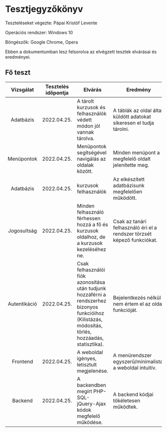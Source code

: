 # Tesztjegyzőkönyv
Teszteléseket végezte: Pápai Kristóf Levente

Operációs rendszer: Windows 10

Böngészők: Google Chrome, Opera

Ebben a dokumentumban lesz felsorolva az 
elvégzett tesztek elvárásai és eredményei.


## Fő teszt
| Vizsgálat | Tesztelés időpontja | Elvárás | Eredmény | Hibák |
| :---: | --- | --- | --- | --- |
| Adatbázis | 2022.04.25. | A tárolt kurzusok és felhasználók védett módon jól vannak tárolva. | A táblák az oldal által küldött adatokat sikeresen el tudja tárolni. | Nem találtam hibát. |
| Menüpontok | 2022.04.25. | Menüpontok segítségével navigálás az oldalak között. | Minden menüpont a megfelelő oldalt jelenítette meg. | Nem találtam hibát. |
| Adatbázis | 2022.04.25. | kurzusok felhasználók | Az elkészített adatbázisunk megfelelően működött. | Nem találtam hibát. |
| Jogosultság | 2022.04.25. | Minden felhasználó férhessen hozzá a fő és kurzusok oldalhoz, de a kurzusok kezeléséhez ne. | Csak az tanári felhasználó éri el a rendszer törzsét képező funkciókat. | Nem találtam hibát. |
| Autentikáció | 2022.04.25. | Csak felhasználói fiók azonosítása után tudjunk hozzáférni a rendszerhez bizonyos funkcióihoz (Kilistázás, módosítás, törlés, hozzáadás, statisztika). | Bejelentkezés nélkül nem értem el az oldal funkcióját. | Nem találtam hibát. |
| Frontend | 2022.04.25. | A weboldal igényes, letisztult megjelenése. | A menürendszer egyszerű/minimalista, a weboldal intuitív. | Nem találtam hibát. |
| Backend | 2022.04.25. | A backendben megírt PHP-SQL-jQuery-Ajax kódok megfelelő működése. | A backend kódjai tökéletesen működtek. | Nem találtam hibát. |
